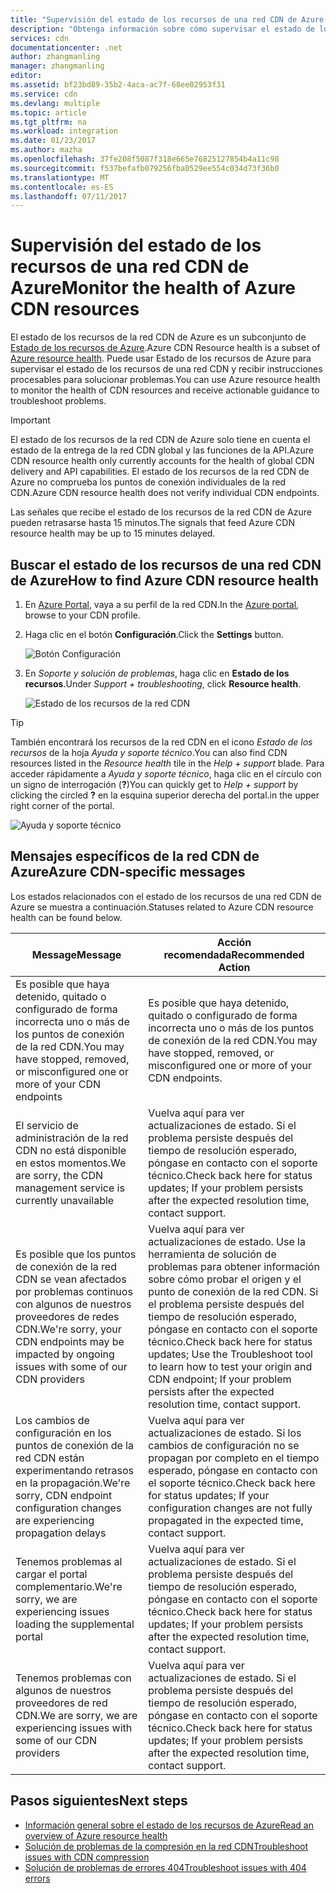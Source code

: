 ```yaml
---
title: "Supervisión del estado de los recursos de una red CDN de Azure | Microsoft Docs"
description: "Obtenga información sobre cómo supervisar el estado de los recursos de una red CDN de Azure con Estado de los recursos de Azure."
services: cdn
documentationcenter: .net
author: zhangmanling
manager: zhangmanling
editor: 
ms.assetid: bf23bd89-35b2-4aca-ac7f-68ee02953f31
ms.service: cdn
ms.devlang: multiple
ms.topic: article
ms.tgt_pltfrm: na
ms.workload: integration
ms.date: 01/23/2017
ms.author: mazha
ms.openlocfilehash: 37fe208f5087f318e665e76825127854b4a11c98
ms.sourcegitcommit: f537befafb079256fba0529ee554c034d73f36b0
ms.translationtype: MT
ms.contentlocale: es-ES
ms.lasthandoff: 07/11/2017
---
```

# <a name="monitor-the-health-of-azure-cdn-resources"></a><span data-ttu-id="8cde1-103">Supervisión del estado de los recursos de una red CDN de Azure</span><span class="sxs-lookup"><span data-stu-id="8cde1-103">Monitor the health of Azure CDN resources</span></span>
  
<span data-ttu-id="8cde1-104">El estado de los recursos de la red CDN de Azure es un subconjunto de [Estado de los recursos de Azure](../resource-health/resource-health-overview.md).</span><span class="sxs-lookup"><span data-stu-id="8cde1-104">Azure CDN Resource health is a subset of [Azure resource health](../resource-health/resource-health-overview.md).</span></span>  <span data-ttu-id="8cde1-105">Puede usar Estado de los recursos de Azure para supervisar el estado de los recursos de una red CDN y recibir instrucciones procesables para solucionar problemas.</span><span class="sxs-lookup"><span data-stu-id="8cde1-105">You can use Azure resource health to monitor the health of CDN resources and receive actionable guidance to troubleshoot problems.</span></span>

>[!IMPORTANT] 
><span data-ttu-id="8cde1-106">El estado de los recursos de la red CDN de Azure solo tiene en cuenta el estado de la entrega de la red CDN global y las funciones de la API.</span><span class="sxs-lookup"><span data-stu-id="8cde1-106">Azure CDN resource health only currently accounts for the health of global CDN delivery and API capabilities.</span></span>  <span data-ttu-id="8cde1-107">El estado de los recursos de la red CDN de Azure no comprueba los puntos de conexión individuales de la red CDN.</span><span class="sxs-lookup"><span data-stu-id="8cde1-107">Azure CDN resource health does not verify individual CDN endpoints.</span></span>
>
><span data-ttu-id="8cde1-108">Las señales que recibe el estado de los recursos de la red CDN de Azure pueden retrasarse hasta 15 minutos.</span><span class="sxs-lookup"><span data-stu-id="8cde1-108">The signals that feed Azure CDN resource health may be up to 15 minutes delayed.</span></span>

## <a name="how-to-find-azure-cdn-resource-health"></a><span data-ttu-id="8cde1-109">Buscar el estado de los recursos de una red CDN de Azure</span><span class="sxs-lookup"><span data-stu-id="8cde1-109">How to find Azure CDN resource health</span></span>

1. <span data-ttu-id="8cde1-110">En [Azure Portal](https://portal.azure.com), vaya a su perfil de la red CDN.</span><span class="sxs-lookup"><span data-stu-id="8cde1-110">In the [Azure portal](https://portal.azure.com), browse to your CDN profile.</span></span>

2. <span data-ttu-id="8cde1-111">Haga clic en el botón **Configuración**.</span><span class="sxs-lookup"><span data-stu-id="8cde1-111">Click the **Settings** button.</span></span>

    ![Botón Configuración](./media/cdn-resource-health/cdn-profile-settings.png)

3. <span data-ttu-id="8cde1-113">En *Soporte y solución de problemas*, haga clic en **Estado de los recursos**.</span><span class="sxs-lookup"><span data-stu-id="8cde1-113">Under *Support + troubleshooting*, click **Resource health**.</span></span>

    ![Estado de los recursos de la red CDN](./media/cdn-resource-health/cdn-resource-health3.png)

>[!TIP] 
><span data-ttu-id="8cde1-115">También encontrará los recursos de la red CDN en el icono *Estado de los recursos* de la hoja *Ayuda y soporte técnico*.</span><span class="sxs-lookup"><span data-stu-id="8cde1-115">You can also find CDN resources listed in the *Resource health* tile in the *Help + support* blade.</span></span>  <span data-ttu-id="8cde1-116">Para acceder rápidamente a *Ayuda y soporte técnico*, haga clic en el círculo con un signo de interrogación (**?**)</span><span class="sxs-lookup"><span data-stu-id="8cde1-116">You can quickly get to *Help + support* by clicking the circled **?**</span></span> <span data-ttu-id="8cde1-117">en la esquina superior derecha del portal.</span><span class="sxs-lookup"><span data-stu-id="8cde1-117">in the upper right corner of the portal.</span></span>
>
> ![Ayuda y soporte técnico](./media/cdn-resource-health/cdn-help-support.png)

## <a name="azure-cdn-specific-messages"></a><span data-ttu-id="8cde1-119">Mensajes específicos de la red CDN de Azure</span><span class="sxs-lookup"><span data-stu-id="8cde1-119">Azure CDN-specific messages</span></span>

<span data-ttu-id="8cde1-120">Los estados relacionados con el estado de los recursos de una red CDN de Azure se muestra a continuación.</span><span class="sxs-lookup"><span data-stu-id="8cde1-120">Statuses related to Azure CDN resource health can be found below.</span></span>

|<span data-ttu-id="8cde1-121">Message</span><span class="sxs-lookup"><span data-stu-id="8cde1-121">Message</span></span> | <span data-ttu-id="8cde1-122">Acción recomendada</span><span class="sxs-lookup"><span data-stu-id="8cde1-122">Recommended Action</span></span> |
|---|---|
|<span data-ttu-id="8cde1-123">Es posible que haya detenido, quitado o configurado de forma incorrecta uno o más de los puntos de conexión de la red CDN.</span><span class="sxs-lookup"><span data-stu-id="8cde1-123">You may have stopped, removed, or misconfigured one or more of your CDN endpoints</span></span> | <span data-ttu-id="8cde1-124">Es posible que haya detenido, quitado o configurado de forma incorrecta uno o más de los puntos de conexión de la red CDN.</span><span class="sxs-lookup"><span data-stu-id="8cde1-124">You may have stopped, removed, or misconfigured one or more of your CDN endpoints.</span></span>|
|<span data-ttu-id="8cde1-125">El servicio de administración de la red CDN no está disponible en estos momentos.</span><span class="sxs-lookup"><span data-stu-id="8cde1-125">We are sorry, the CDN management service is currently unavailable</span></span> | <span data-ttu-id="8cde1-126">Vuelva aquí para ver actualizaciones de estado. Si el problema persiste después del tiempo de resolución esperado, póngase en contacto con el soporte técnico.</span><span class="sxs-lookup"><span data-stu-id="8cde1-126">Check back here for status updates; If your problem persists after the expected resolution time, contact support.</span></span>|
|<span data-ttu-id="8cde1-127">Es posible que los puntos de conexión de la red CDN se vean afectados por problemas continuos con algunos de nuestros proveedores de redes CDN.</span><span class="sxs-lookup"><span data-stu-id="8cde1-127">We're sorry, your CDN endpoints may be impacted by ongoing issues with some of our CDN providers</span></span> | <span data-ttu-id="8cde1-128">Vuelva aquí para ver actualizaciones de estado. Use la herramienta de solución de problemas para obtener información sobre cómo probar el origen y el punto de conexión de la red CDN. Si el problema persiste después del tiempo de resolución esperado, póngase en contacto con el soporte técnico.</span><span class="sxs-lookup"><span data-stu-id="8cde1-128">Check back here for status updates; Use the Troubleshoot tool to learn how to test your origin and CDN endpoint; If your problem persists after the expected resolution time, contact support.</span></span> |
|<span data-ttu-id="8cde1-129">Los cambios de configuración en los puntos de conexión de la red CDN están experimentando retrasos en la propagación.</span><span class="sxs-lookup"><span data-stu-id="8cde1-129">We're sorry, CDN endpoint configuration changes are experiencing propagation delays</span></span> | <span data-ttu-id="8cde1-130">Vuelva aquí para ver actualizaciones de estado. Si los cambios de configuración no se propagan por completo en el tiempo esperado, póngase en contacto con el soporte técnico.</span><span class="sxs-lookup"><span data-stu-id="8cde1-130">Check back here for status updates; If your configuration changes are not fully propagated in the expected time, contact support.</span></span>|
|<span data-ttu-id="8cde1-131">Tenemos problemas al cargar el portal complementario.</span><span class="sxs-lookup"><span data-stu-id="8cde1-131">We're sorry, we are experiencing issues loading the supplemental portal</span></span> | <span data-ttu-id="8cde1-132">Vuelva aquí para ver actualizaciones de estado. Si el problema persiste después del tiempo de resolución esperado, póngase en contacto con el soporte técnico.</span><span class="sxs-lookup"><span data-stu-id="8cde1-132">Check back here for status updates; If your problem persists after the expected resolution time, contact support.</span></span>|
<span data-ttu-id="8cde1-133">Tenemos problemas con algunos de nuestros proveedores de red CDN.</span><span class="sxs-lookup"><span data-stu-id="8cde1-133">We are sorry, we are experiencing issues with some of our CDN providers</span></span> | <span data-ttu-id="8cde1-134">Vuelva aquí para ver actualizaciones de estado. Si el problema persiste después del tiempo de resolución esperado, póngase en contacto con el soporte técnico.</span><span class="sxs-lookup"><span data-stu-id="8cde1-134">Check back here for status updates; If your problem persists after the expected resolution time, contact support.</span></span> |

## <a name="next-steps"></a><span data-ttu-id="8cde1-135">Pasos siguientes</span><span class="sxs-lookup"><span data-stu-id="8cde1-135">Next steps</span></span>

- [<span data-ttu-id="8cde1-136">Información general sobre el estado de los recursos de Azure</span><span class="sxs-lookup"><span data-stu-id="8cde1-136">Read an overview of Azure resource health</span></span>](../resource-health/resource-health-overview.md)
- [<span data-ttu-id="8cde1-137">Solución de problemas de la compresión en la red CDN</span><span class="sxs-lookup"><span data-stu-id="8cde1-137">Troubleshoot issues with CDN compression</span></span>](./cdn-troubleshoot-compression.md)
- [<span data-ttu-id="8cde1-138">Solución de problemas de errores 404</span><span class="sxs-lookup"><span data-stu-id="8cde1-138">Troubleshoot issues with 404 errors</span></span>](./cdn-troubleshoot-endpoint.md)